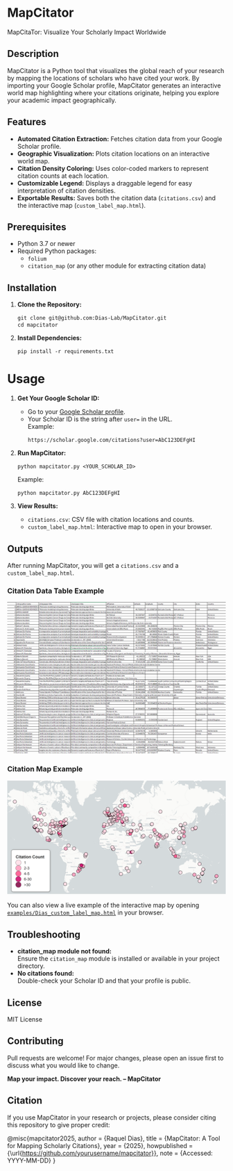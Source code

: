 # MapCitator
MapCitaTor: Visualize Your Scholarly Impact Worldwide

## Description
MapCitator is a Python tool that visualizes the global reach of your research by mapping the locations of scholars who have cited your work. By importing your Google Scholar profile, MapCitator generates an interactive world map highlighting where your citations originate, helping you explore your academic impact geographically.

## Features

- **Automated Citation Extraction:** Fetches citation data from your Google Scholar profile.
- **Geographic Visualization:** Plots citation locations on an interactive world map.
- **Citation Density Coloring:** Uses color-coded markers to represent citation counts at each location.
- **Customizable Legend:** Displays a draggable legend for easy interpretation of citation densities.
- **Exportable Results:** Saves both the citation data (`citations.csv`) and the interactive map (`custom_label_map.html`).

## Prerequisites

- Python 3.7 or newer
- Required Python packages:
  - `folium`
  - `citation_map` (or any other module for extracting citation data)

## Installation

1. **Clone the Repository:**
    ```
    git clone git@github.com:Dias-Lab/MapCitator.git
    cd mapcitator
    ```

2. **Install Dependencies:**
    ```
    pip install -r requirements.txt
    ```

# Usage

1. **Get Your Google Scholar ID:**
   - Go to your [Google Scholar profile](https://scholar.google.com).
   - Your Scholar ID is the string after `user=` in the URL.  
     Example:  
     ```
     https://scholar.google.com/citations?user=AbC123DEFgHI
     ```

2. **Run MapCitator:**
    ```
    python mapcitator.py <YOUR_SCHOLAR_ID>
    ```
    Example:
    ```
    python mapcitator.py AbC123DEFgHI
    ```

3. **View Results:**
   - `citations.csv`: CSV file with citation locations and counts.
   - `custom_label_map.html`: Interactive map to open in your browser.


## Outputs

After running MapCitator, you will get a `citations.csv` and a `custom_label_map.html`. 

### Citation Data Table Example

![Screenshot of citations.csv table](examples/citations_csv_screenshot.png)

### Citation Map Example

![Screenshot of interactive citation map](examples/citations_map_screenshot.png)

You can also view a live example of the interactive map by opening [`examples/Dias_custom_label_map.html`](examples/custom_label_map.html) in your browser.



## Troubleshooting

- **citation_map module not found:**  
  Ensure the `citation_map` module is installed or available in your project directory.
- **No citations found:**  
  Double-check your Scholar ID and that your profile is public.


## License

MIT License


## Contributing

Pull requests are welcome! For major changes, please open an issue first to discuss what you would like to change.


**Map your impact. Discover your reach. – MapCitator**

## Citation

If you use MapCitator in your research or projects, please consider citing this repository to give proper credit:

@misc{mapcitator2025,
author = {Raquel Dias},
title = {MapCitator: A Tool for Mapping Scholarly Citations},
year = {2025},
howpublished = {\url{https://github.com/yourusername/mapcitator}},
note = {Accessed: YYYY-MM-DD}
}
